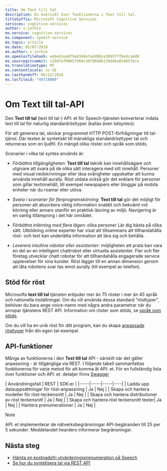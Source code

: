 ```yaml
---
title: Om Text till tal
description: En översikt över funktionerna i Text till tal.
titleSuffix: Microsoft Cognitive Services
services: cognitive-services
author: v-jerkin
ms.service: cognitive-services
ms.component: speech-service
ms.topic: article
ms.date: 05/07/2018
ms.author: v-jerkin
ms.openlocfilehash: eebe41ea879ad34defadd08ce3095f7f6edca4d8
ms.sourcegitcommit: c29d7ef9065f960c3079660b139dd6a8348576ce
ms.translationtype: MT
ms.contentlocale: sv-SE
ms.lasthandoff: 09/12/2018
ms.locfileid: "44719808"
---
```

# <a name="about-the-text-to-speech-api"></a>Om Text till tal-API

Den **Text till tal** (text till tal-) API: et för Speech-tjänsten konverterar indata text till tal för naturlig standardrösttyper (kallas även *talsyntes*).

För att generera tal, skickar programmet HTTP POST-förfrågningar till tal-tjänst. Där texten är syntetiskt till mänskliga standardrösttyper tal och returneras som en ljudfil. En mängd olika röster och språk som stöds.

Scenarier i vilka tal syntes används är:

* *Förbättra tillgängligheten:* **Text till tal** teknik kan innehållsägare och utgivare att svara på de olika sätt interagera med sitt innehåll. Personer med visual nedskrivningar eller läsa svårigheter uppskattar att kunna använda innehåll aurally. Röst utdata också gör det enklare för personer som gillar textinnehåll, till exempel newspapers eller bloggar på mobila enheter när du roamar eller utöva.

* *Svara i scenarier för flerprogramskörning:* **Text till tal** gör det möjligt för personer att absorbera viktig information snabbt och bekvämt vid körning eller annars utanför en praktisk läsning av miljö. Navigering är en vanlig tillämpning i det här området. 

* *Förbättra inlärning med flera lägen:* olika personer Lär dig bästa på olika sätt. Utbildning online experter har visat att tillsammans att tillhandahålla röst- och text kan underlätta information att lära sig och behålla.

* *Leverera intuitiva robotar eller assistenter:* möjligheten att prata kan vara en del av en intelligent chattrobot eller virtuella assistenter. Fler och fler företag utvecklar chatt robotar för att tillhandahålla engagerade service upplevelser för sina kunder. Röst lägger till en annan dimension genom att låta robotens svar tas emot aurally (till exempel av telefon).

## <a name="voice-support"></a>Stöd för röst

Microsofts **text till tal** tjänsten erbjuder mer än 75 röster i mer än 45 språk och nationella inställningar. Om du vill använda dessa standard ”rösttyper”, behöver du bara ange voice-namn med några andra parametrar när du anropar tjänstens REST API. Information om röster som stöds, se [språk som stöds](https://docs.microsoft.com/azure/cognitive-services/speech-service/supported-languages#text-to-speech). 

Om du vill ha en unik röst för ditt program, kan du skapa [anpassade rösttyper](how-to-customize-voice-font.md) från din egen tal-exempel.

## <a name="api-capabilities"></a>API-funktioner

Många av funktionerna i den **Text till tal** API - särskilt när det gäller anpassning - är tillgängliga via REST. I följande tabell sammanfattas funktionerna för varje metod för att komma åt API: et. För en fullständig lista över funktioner och API: et. detaljer finns [Swagger](https://swagger/service/11ed9226-335e-4d08-a623-4547014ba2cc#/)

| Användningsfall | REST | SDK:er |
|-----|-----|-----|----|
| Ladda upp datauppsättningar för röst-anpassning | Ja | Nej |
| Skapa och hantera modeller för röst-teckensnitt | Ja | Nej |
| Skapa och hantera distributioner av röst teckensnitt | Ja | Nej |
| Skapa och hantera röst teckensnitt tester| Ja | Nej |
| Hantera prenumerationer | Ja | Nej |

> [!NOTE]
> API: et implementerar de nätverksbegränsningar API-begäranden till 25 per 5 sekunder. Meddelandet hearders informerar begränsningar.

## <a name="next-steps"></a>Nästa steg

* [Hämta en kostnadsfri utvärderingsprenumeration på Speech](https://azure.microsoft.com/try/cognitive-services/)
* [Se hur du syntetisera tal via REST API](how-to-text-to-speech.md)
